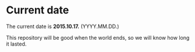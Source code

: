 # Current date

The current date is **2015.10.17.** (YYYY.MM.DD.)

This repository will be good when the world ends, so we will know how long it lasted.